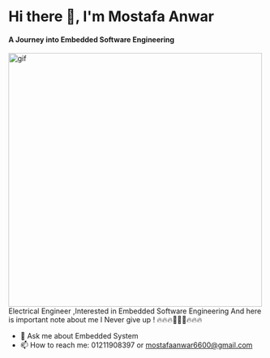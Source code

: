 #                                                                      Hi there 👋, I'm Mostafa Anwar
#### A Journey into Embedded Software Engineering
<img src ="[[https://d2g5k6f4diuj3q.cloudfront.net/images/courses/17.jpg](https://vivekvivian.files.wordpress.com/2020/05/blog_post_js.gif)](https://vivekvivian.files.wordpress.com/2020/05/blog_post_js.gif)" width="500px" alt="gif"/>
Electrical Engineer ,Interested in Embedded Software Engineering
           And here is important note about me
                  I Never give up !
                 🔥🔥🔥🚀🚀🚀🔥🔥🔥

- 💬 Ask me about Embedded System 
- 📫 How to reach me: 01211908397 or mostafaanwar6600@gmail.com 
